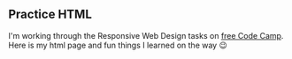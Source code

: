 ## Practice HTML
I'm working through the Responsive Web Design tasks on [free Code Camp](https://www.freecodecamp.org). Here is my html page and fun things I learned on the way :wink: